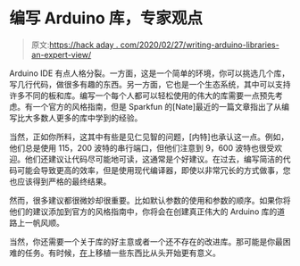 # 编写 Arduino 库，专家观点

> 原文:[https://hack aday . com/2020/02/27/writing-arduino-libraries-an-expert-view/](https://hackaday.com/2020/02/27/writing-arduino-libraries-an-expert-view/)

Arduino IDE 有点人格分裂。一方面，这是一个简单的环境，你可以挑选几个库，写几行代码，做很多有趣的东西。另一方面，它也是一个生态系统，其中可以支持许多不同的板和库。编写一个每个人都可以轻松使用的伟大的库需要一点预先考虑。有一个官方的风格指南，但是 Sparkfun 的[Nate]最近的一篇文章指出了从编写比大多数人更多的库中学到的经验。

当然，正如你所料，这其中有些是见仁见智的问题，[内特]也承认这一点。例如，他们总是使用 115，200 波特的串行端口，但他们注意到 9，600 波特也很受欢迎。他们还建议让代码尽可能地可读，这通常是个好建议。在过去，编写简洁的代码可能会导致更高的效率，但是使用现代编译器，即使以非常冗长的方式做事，您也应该得到严格的最终结果。

然而，很多建议都很微妙却很重要。比如默认参数的使用和参数的顺序。如果你将他们的建议添加到官方的风格指南中，你将会在创建真正伟大的 Arduino 库的道路上一帆风顺。

当然，你还需要一个关于库的好主意或者一个还不存在的改进库。那可能是你最困难的任务。有时候，[在](https://hackaday.com/2012/10/22/giving-the-arduino-deques-vectors-and-streams-with-the-standard-template-library/)上移植一些东西比从头开始更有意义。